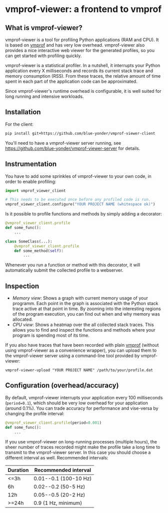 # vmprof-viewer: a frontend to vmprof

## What is vmprof-viewer?
vmprof-viewer is a tool for profiling Python applications (RAM and CPU). It is based on [vmprof](https://vmprof.readthedocs.io/en/latest/) and has very low overhead. vmprof-viewer also provides a nice interactive web viewer for the generated profiles, so you can get started with profiling quickly.

vmprof-viewer is a statistical profiler. In a nutshell, it interrupts your Python application every X milliseconds and records its current stack trace and memory consumption (RSS). From these traces, the relative amount of time spent in each part of the application code can be approximated.

Since vmprof-viewer's runtime overhead is configurable, it is well suited for long running and intensive workloads.


## Installation
For the client:

```sh
pip install git+https://github.com/blue-yonder/vmprof-viewer-client
```

You'll need to have a vmprof-viewer server running, see https://github.com/blue-yonder/vmprof-viewer-server for details.

## Instrumentation
You have to add some sprinkles of vmprof-viewer to your own code, in order to enable profiling:

```py
import vmprof_viewer_client

# This needs to be executed once before any profiled code is run.
vmprof_viewer_client.configure("YOUR PROJECT NAME (whitespace ok)")
```

Is it possible to profile functions and methods by simply adding a decorator:

```py
@vmprof_viewer_client.profile
def some_func():
    ...

class SomeClass(...):
    @vmprof_viewer_client.profile
    def some_method(self):
        ...
```

Whenever you run a function or method with this decorator, it will automatically submit the collected profile to a webserver.


## Inspection

* _Memory view_: Shows a graph with current memory usage of your programm. Each point in the graph is associated with the Python stack trace active at that point in time. By zooming into the interesting regions of the program execution, you can find out when and why memory was allocated.
* _CPU view_: Shows a heatmap over the all collected stack traces. This allows you to find and inspect the functions and methods where your program is spending most of its time.

If you also have traces that have been recorded with plain [vmprof](https://vmprof.readthedocs.io/en/latest/) (without using vmprof-viewer as a convenience wrapper), you can upload them to the vmprof-viewer server using a command-line tool provided by vmprof-viewer:

```
vmprof-viewer-upload "YOUR PROJECT NAME" /path/to/your/profile.dat
```


## Configuration (overhead/accuracy)

By default, vmprof-viewer interrupts your application every 100 milliseconds (`period=0.1`), which should be very low overhead for your application (around 0.1%). You can trade accuracy for performance and vise-versa by changing the profile interval:

```py
@vmprof_viewer_client.profile(period=0.001)
def some_func():
    ...
```

If you use vmprof-viewer on long-running processes (multiple hours), the sheer number of traces recorded might make the profile take a long time to transmit to the vmprof-viewer server. In this case you should choose a different interval as well. Recommended intervals:

| Duration | Recommended interval |
|----------|----------------------|
| <=3h     | 0.01--0.1 (100-10 Hz) |
| 6h       | 0.02--0.2 (50-5 Hz) |
| 12h      | 0.05--0.5 (20-2 Hz) |
| >=24h    | 0.9 (1 Hz, minimum) |
